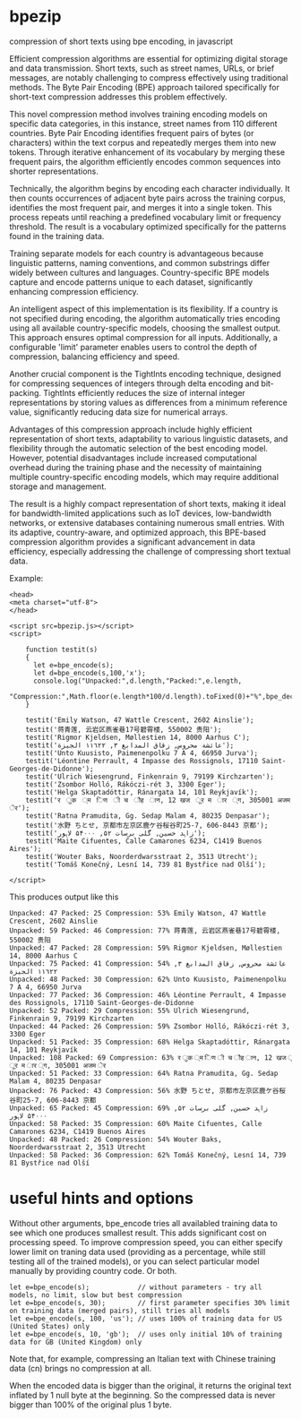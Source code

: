 # bpezip
compression of short texts using bpe encoding, in javascript

Efficient compression algorithms are essential for optimizing digital storage and data transmission.
Short texts, such as street names, URLs, or brief messages, are notably challenging to compress
effectively using traditional methods. The Byte Pair Encoding (BPE) approach tailored specifically
for short-text compression addresses this problem effectively.

This novel compression method involves training encoding models on specific data categories, in
this instance, street names from 110 different countries. Byte Pair Encoding identifies frequent
pairs of bytes (or characters) within the text corpus and repeatedly merges them into new tokens.
Through iterative enhancement of its vocabulary by merging these frequent pairs, the algorithm
efficiently encodes common sequences into shorter representations.

Technically, the algorithm begins by encoding each character individually. It then counts occurrences
of adjacent byte pairs across the training corpus, identifies the most frequent pair, and merges it
into a single token. This process repeats until reaching a predefined vocabulary limit or frequency
threshold. The result is a vocabulary optimized specifically for the patterns found in the training data.

Training separate models for each country is advantageous because linguistic patterns, naming
conventions, and common substrings differ widely between cultures and languages. Country-specific
BPE models capture and encode patterns unique to each dataset, significantly enhancing compression
efficiency.

An intelligent aspect of this implementation is its flexibility. If a country is not specified during
encoding, the algorithm automatically tries encoding using all available country-specific models,
choosing the smallest output. This approach ensures optimal compression for all inputs. Additionally,
a configurable 'limit' parameter enables users to control the depth of compression, balancing
efficiency and speed.

Another crucial component is the TightInts encoding technique, designed for compressing sequences of
integers through delta encoding and bit-packing. TightInts efficiently reduces the size of internal
integer representations by storing values as differences from a minimum reference value, significantly
reducing data size for numerical arrays.

Advantages of this compression approach include highly efficient representation of short texts,
adaptability to various linguistic datasets, and flexibility through the automatic selection of
the best encoding model. However, potential disadvantages include increased computational overhead
during the training phase and the necessity of maintaining multiple country-specific encoding models,
which may require additional storage and management.

The result is a highly compact representation of short texts, making it ideal for bandwidth-limited
applications such as IoT devices, low-bandwidth networks, or extensive databases containing numerous
small entries. With its adaptive, country-aware, and optimized approach, this BPE-based compression
algorithm provides a significant advancement in data efficiency, especially addressing the challenge
of compressing short textual data.

Example:
```
<head>
<meta charset="utf-8">
</head>

<script src=bpezip.js></script>
<script>

    function testit(s)
    {
      let e=bpe_encode(s);
      let d=bpe_encode(s,100,'x');
      console.log("Unpacked:",d.length,"Packed:",e.length,
                  "Compression:",Math.floor(e.length*100/d.length).toFixed(0)+"%",bpe_decode(e));
    }

    testit('Emily Watson, 47 Wattle Crescent, 2602 Ainslie');
    testit('蒋青莲, 云岩区燕雀巷17号碧霄楼, 550002 贵阳');
    testit('Rigmor Kjeldsen, Møllestien 14, 8000 Aarhus C');
    testit('عائشة محروس, زقاق المدابغ ٣, ١١٦٢٢ الجيزة');
    testit('Unto Kuusisto, Paimenenpolku 7 A 4, 66950 Jurva');
    testit('Léontine Perrault, 4 Impasse des Rossignols, 17110 Saint-Georges-de-Didonne');
    testit('Ulrich Wiesengrund, Finkenrain 9, 79199 Kirchzarten');
    testit('Zsombor Holló, Rákóczi-rét 3, 3300 Eger');
    testit('Helga Skaptadóttir, Ránargata 14, 101 Reykjavík');
    testit('र  ुक  ्म  िण  ी च  ौह  ान, 12 खज  ूर म  ार  ्ग, 305001 अजम  ेर');
    testit('Ratna Pramudita, Gg. Sedap Malam 4, 80235 Denpasar');
    testit('水野 ちとせ, 京都市左京区鹿ケ谷桜谷町25-7, 606-8443 京都');
    testit('زاہد حسین, گلی برسات ۵۲, ۵۴۰۰۰ لاہور');
    testit('Maite Cifuentes, Calle Camarones 6234, C1419 Buenos Aires');
    testit('Wouter Baks, Noorderdwarsstraat 2, 3513 Utrecht');
    testit('Tomáš Konečný, Lesní 14, 739 81 Bystřice nad Olší');

</script>
```

This produces output like this

```
Unpacked: 47 Packed: 25 Compression: 53% Emily Watson, 47 Wattle Crescent, 2602 Ainslie
Unpacked: 59 Packed: 46 Compression: 77% 蒋青莲, 云岩区燕雀巷17号碧霄楼, 550002 贵阳
Unpacked: 47 Packed: 28 Compression: 59% Rigmor Kjeldsen, Møllestien 14, 8000 Aarhus C
Unpacked: 75 Packed: 41 Compression: 54% عائشة محروس, زقاق المدابغ ٣, ١١٦٢٢ الجيزة
Unpacked: 48 Packed: 30 Compression: 62% Unto Kuusisto, Paimenenpolku 7 A 4, 66950 Jurva
Unpacked: 77 Packed: 36 Compression: 46% Léontine Perrault, 4 Impasse des Rossignols, 17110 Saint-Georges-de-Didonne
Unpacked: 52 Packed: 29 Compression: 55% Ulrich Wiesengrund, Finkenrain 9, 79199 Kirchzarten
Unpacked: 44 Packed: 26 Compression: 59% Zsombor Holló, Rákóczi-rét 3, 3300 Eger
Unpacked: 51 Packed: 35 Compression: 68% Helga Skaptadóttir, Ránargata 14, 101 Reykjavík
Unpacked: 108 Packed: 69 Compression: 63% र ुक ्म िण ी च ौह ान, 12 खज ूर म ार ्ग, 305001 अजम ेर
Unpacked: 51 Packed: 33 Compression: 64% Ratna Pramudita, Gg. Sedap Malam 4, 80235 Denpasar
Unpacked: 76 Packed: 43 Compression: 56% 水野 ちとせ, 京都市左京区鹿ケ谷桜谷町25-7, 606-8443 京都
Unpacked: 65 Packed: 45 Compression: 69% زاہد حسین, گلی برسات ۵۲, ۵۴۰۰۰ لاہور
Unpacked: 58 Packed: 35 Compression: 60% Maite Cifuentes, Calle Camarones 6234, C1419 Buenos Aires
Unpacked: 48 Packed: 26 Compression: 54% Wouter Baks, Noorderdwarsstraat 2, 3513 Utrecht
Unpacked: 58 Packed: 36 Compression: 62% Tomáš Konečný, Lesní 14, 739 81 Bystřice nad Olší

```
# useful hints and options

Without other arguments, bpe_encode tries all availabled training data to see which one produces smallest result.
This adds significant cost on processing speed. To improve compression speed, you can either specify lower limit
on traning data used (providing as a percentage, while still testing all of the trained models), or you can
select particular model manually by providing country code. Or both.

    let e=bpe_encode(s);            // without parameters - try all models, no limit, slow but best compression
    let e=bpe_encode(s, 30);        // first parameter specifies 30% limit on training data (merged pairs), still tries all models
    let e=bpe_encode(s, 100, 'us'); // uses 100% of training data for US (United States) only
    let e=bpe_encode(s, 10, 'gb');  // uses only initial 10% of training data for GB (United Kingdom) only

Note that, for example, compressing an Italian text with Chinese training data (cn) brings no compression at all.

When the encoded data is bigger than the original, it returns the original text inflated by 1 null byte at the beginning.
So the compressed data is never bigger than 100% of the original plus 1 byte.
